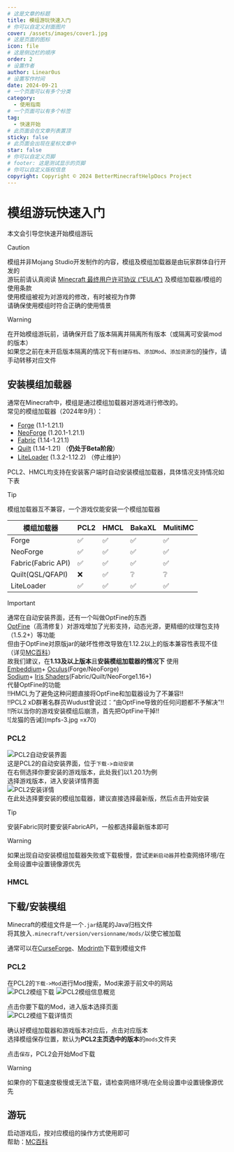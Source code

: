 ```yaml
---
# 这是文章的标题
title: 模组游玩快速入门
# 你可以自定义封面图片
cover: /assets/images/cover1.jpg
# 这是页面的图标
icon: file
# 这是侧边栏的顺序
order: 2
# 设置作者
author: Linear0us
# 设置写作时间
date: 2024-09-21
# 一个页面可以有多个分类
category:
  - 使用指南
# 一个页面可以有多个标签
tag:
  - 快速开始
# 此页面会在文章列表置顶
sticky: false
# 此页面会出现在星标文章中
star: false
# 你可以自定义页脚
# footer: 这是测试显示的页脚
# 你可以自定义版权信息
copyright: Copyright © 2024 BetterMinecraftHelpDocs Project
---
```


# 模组游玩快速入门

本文会引导您快速开始模组游玩

> [!caution]
> 模组并非Mojang Studio开发制作的内容，模组及模组加载器是由玩家群体自行开发的   
> 游玩前请认真阅读 [Minecraft 最终用户许可协议 (“EULA”)](https://www.minecraft.net/zh-hans/eula) 及模组加载器/模组的使用条款    
> 使用模组被视为对游戏的修改，有时被视为作弊    
> 请确保使用模组时符合正确的使用情景

> [!warning]
> 在开始模组游玩前，请确保开启了版本隔离并隔离所有版本（或隔离可安装mod的版本）  
> 如果您之前在未开启版本隔离的情况下有`创建存档`、`添加Mod`、`添加资源包`的操作，请手动转移对应文件

## 安装模组加载器

通常在Minecraft中，模组是通过模组加载器对游戏进行修改的。   
常见的模组加载器（2024年9月）：
- [Forge](https://files.minecraftforge.net/net/minecraftforge/forge/) (1.1-1.21.1)
- [NeoForge](https://neoforged.net/) (1.20.1-1.21.1)
- [Fabric](https://fabricmc.net/) (1.14-1.21.1)
- [Quilt](https://quiltmc.org/en/) (1.14-1.21) （**仍处于Beta阶段**）
- [LiteLoader](http://www.liteloader.com/) (1.3.2-1.12.2) （停止维护）

PCL2、HMCL均支持在安装客户端时自动安装模组加载器，具体情况支持情况如下表    

> [!tip]
> 模组加载器互不兼容，一个游戏仅能安装一个模组加载器

|模组加载器|PCL2|HMCL|BakaXL|MulitiMC|
|---|---|---|---|---|
|Forge|✅|✅|✅|✅|
|NeoForge|✅|✅|✅|✅|
|Fabric(Fabric API)|✅|✅|✅|✅|
|Quilt(QSL/QFAPI)|❌|✅|❔|❔|
|LiteLoader|✅|✅|✅|✅|

> [!important]
> 通常在自动安装界面，还有一个叫做OptFine的东西   
> [OptFine](https://optifine.net/home)（高清修复）对游戏增加了光影支持，动态光源，更精细的纹理包支持（1.5.2+）等功能    
> 但由于OptFine对原版jar的破坏性修改导致在1.12.2以上的版本兼容性表现不佳（详见[MC百科](https://www.mcmod.cn/class/36.html)）  
> 故我们建议，在**1.13及以上版本**且**安装模组加载器的情况下** 使用   
> [Embeddium](https://www.curseforge.com/minecraft/mc-mods/embeddium)+ 
> [Oculus](https://www.curseforge.com/minecraft/mc-mods/oculus)(Forge/NeoForge)   
> [Sodium](https://www.curseforge.com/minecraft/mc-mods/sodium)+
> [Iris Shaders](https://www.irisshaders.dev)(Fabric/Quilt/NeoForge1.16+)   
> 代替OptFine的功能   
> !!HMCL为了避免这种问题直接将OptFine和加载器设为了不兼容!!   
> !!PCL2 xD群著名群员Wudust曾说过：“由OptFine导致的任何问题都不予解决”!!  
> !!所以当你的游戏安装模组后崩溃，首先把OptFine干掉!!   
> ![龙猫的告诫](mpfs-3.jpg =x70)

### PCL2

![PCL2自动安装界面](mpfs-1.png)   
这是PCL2的自动安装界面，位于`下载->自动安装`    
在右侧选择你要安装的游戏版本，此处我们以1.20.1为例    
选择游戏版本，进入安装详情界面      
![PCL2安装详情](mpfs-2.png)   
在此处选择要安装的模组加载器，建议直接选择最新版，然后点击开始安装

> [!tip]
> 安装Fabric同时要安装FabricAPI，一般都选择最新版本即可

> [!warning]
> 如果出现自动安装模组加载器失败或下载极慢，尝试`更新启动器`并检查网络环境/在全局设置中设置镜像源优先

### HMCL

## 下载/安装模组

Minecraft的模组文件是一个`.jar`结尾的Java归档文件     
将其放入`.minecraft/version/versionname/mods/`以使它被加载

通常可以在[CurseForge](https://www.curseforge.com/)、[Modrinth](https://modrinth.com/)下载到模组文件

### PCL2

在PCL2的`下载->Mod`进行Mod搜索，Mod来源于前文中的网站   
![PCL2模组下载](mpfs-4.png)
![PCL2模组信息概览](mpfs-5.png)

点击你要下载的Mod，进入版本选择页面     
![PCL2模组下载详情页](mpfs-6.png)

确认好模组加载器和游戏版本对应后，点击对应版本    
选择模组保存位置，默认为**PCL2主页选中的版本**的`mods`文件夹

点击`保存`，PCL2会开始Mod下载

> [!warning]
> 如果你的下载速度极慢或无法下载，请检查网络环境/在全局设置中设置镜像源优先

## 游玩
启动游戏后，按对应模组的操作方式使用即可    
帮助：[MC百科](https://www.mcmod.cn/)